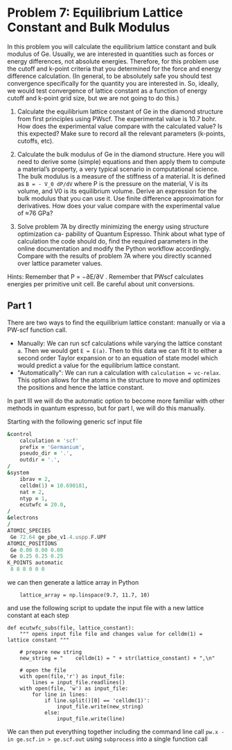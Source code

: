 # Problem 7: Equilibrium Lattice Constant and Bulk Modulus

In this problem you will calculate the equilibrium lattice constant and bulk modulus of Ge. Usually, we are interested in quantities such as forces or energy differences, not absolute energies. Therefore, for this problem use the cutoff and k-point criteria that you determined for the force and energy difference calculation. (In general, to be absolutely safe you should test convergence specifically for the quantity you are interested in. So, ideally, we would test convergence of lattice constant as a function of energy cutoff and k-point grid size, but we are not going to do this.)

1. Calculate the equilibrium lattice constant of Ge in the diamond structure from first principles using PWscf. The experimental value is 10.7 bohr. How does the experimental value compare with the calculated value? Is this expected? Make sure to record all the relevant parameters (k-points, cutoffs, etc).

2. Calculate the bulk modulus of Ge in the diamond structure. Here you will need to derive some (simple) equations and then apply them to compute a material’s property, a very typical scenario in computational science. The bulk modulus is a measure of the stiffness of a material. It is defined as `B = - V_0 dP/dV` where P is the pressure on the material, V is its volume, and V0 is its equilibrium volume. Derive an expression for the bulk modulus that you can use it. Use finite difference approximation for derivatives. How does your value compare with the experimental value of ≈76 GPa?

3. Solve problem 7A by directly minimizing the energy using structure optimization ca- pability of Quantum Espresso. Think about what type of calculation the code should do, find the required parameters in the online documentation and modify the Python workflow accordingly. Compare with the results of problem 7A where you directly scanned over lattice parameter values.

Hints: Remember that P = −∂E/∂V . Remember that PWscf calculates energies per primitive unit cell. Be careful about unit conversions.

## Part 1
There are two ways to find the equilibrium lattice constant: manually or via a PW-scf function call. 
- Manually: We can run scf calculations while varying the lattice constant `a`. Then we would get `E = E(a)`. Then to this data we can fit it to either a second order Taylor expansion or to an equation of state model which would predict a value for the equilibrium lattice constant. 
- "Automatically": We can run a calculation with `calculation = vc-relax`. This option allows for the atoms in the structure to move and optimizes the positions and hence the lattice constant. 

In part III we will do the automatic option to become more familiar with other methods in quantum espresso, but for part I, we will do this manually. 

Starting with the following generic scf input file
```fortran
&control
    calculation = 'scf' 
    prefix = 'Germanium',
    pseudo_dir = '.',
    outdir = '.',
/
&system
    ibrav = 2,
    celldm(1) = 10.690181,
    nat = 2,
    ntyp = 1,
    ecutwfc = 20.0,
/
&electrons
/
ATOMIC_SPECIES
 Ge 72.64 ge_pbe_v1.4.uspp.F.UPF
ATOMIC_POSITIONS
 Ge 0.00 0.00 0.00
 Ge 0.25 0.25 0.25
K_POINTS automatic
 8 8 8 0 0 0

```
we can then generate a lattice array in Python
```python3
    lattice_array = np.linspace(9.7, 11.7, 10)
```
and use the following script to update the input file with a new lattice constant at each step 
```python3
def ecutwfc_subs(file, lattice_constant):
    """ opens input file file and changes value for celldm(1) = lattice constant """
    
    # prepare new string
    new_string = "    celldm(1) = " + str(lattice_constant) + ",\n"
    
    # open the file 
    with open(file,'r') as input_file:
        lines = input_file.readlines()
    with open(file, 'w') as input_file:
        for line in lines:
            if line.split()[0] == 'celldm(1)':
                input_file.write(new_string)
            else:
                input_file.write(line) 
```
We can then put everything together including the command line call `pw.x -in ge.scf.in > ge.scf.out` using `subprocess` into a single function call
```python3 
```
